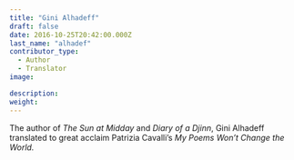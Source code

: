 ```yaml
---
title: "Gini Alhadeff"
draft: false
date: 2016-10-25T20:42:00.000Z
last_name: "alhadef"
contributor_type:
  - Author
  - Translator
image:

description:
weight:
---
```


The author of _The Sun at Midday_ and _Diary of a Djinn_, Gini Alhadeff translated to great acclaim Patrizia Cavalli’s _My Poems Won’t Change the World._

